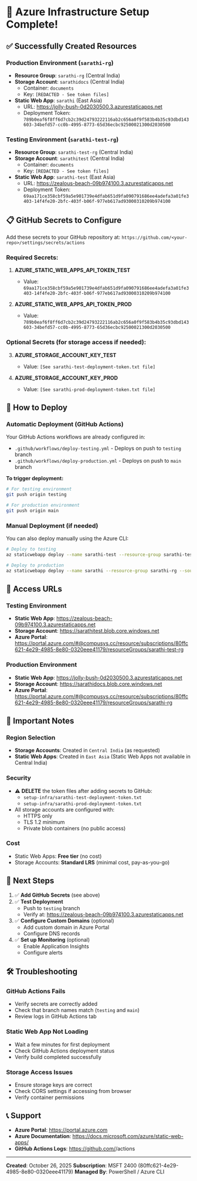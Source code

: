 # 🎉 Azure Infrastructure Setup Complete!

## ✅ Successfully Created Resources

### Production Environment (`sarathi-rg`)
- **Resource Group**: `sarathi-rg` (Central India)
- **Storage Account**: `sarathidocs` (Central India)
  - Container: `documents`
  - Key: `[REDACTED - See token files]`
- **Static Web App**: `sarathi` (East Asia)
  - URL: https://jolly-bush-0d2030500.3.azurestaticapps.net
  - Deployment Token: `789b0eaf6f8ff6d7cb2c39d24793222116ab2c656a0f9f583b4b35c93dbd143603-34befd57-cc0b-4995-8773-65d36ecbc92500021300d2030500`

### Testing Environment (`sarathi-test-rg`)
- **Resource Group**: `sarathi-test-rg` (Central India)
- **Storage Account**: `sarathitest` (Central India)
  - Container: `documents`
  - Key: `[REDACTED - See token files]`
- **Static Web App**: `sarathi-test` (East Asia)
  - URL: https://zealous-beach-09b974100.3.azurestaticapps.net
  - Deployment Token: `69aa171ce358cbf59a5e901739e4dfab651d9fa090791686ee4adefa3a01fe3403-14f4fe20-2bfc-403f-b06f-977eb617ad93000310209b974100`

## 📋 GitHub Secrets to Configure

Add these secrets to your GitHub repository at: `https://github.com/<your-repo>/settings/secrets/actions`

### Required Secrets:
1. **AZURE_STATIC_WEB_APPS_API_TOKEN_TEST**
   - Value: `69aa171ce358cbf59a5e901739e4dfab651d9fa090791686ee4adefa3a01fe3403-14f4fe20-2bfc-403f-b06f-977eb617ad93000310209b974100`

2. **AZURE_STATIC_WEB_APPS_API_TOKEN_PROD**
   - Value: `789b0eaf6f8ff6d7cb2c39d24793222116ab2c656a0f9f583b4b35c93dbd143603-34befd57-cc0b-4995-8773-65d36ecbc92500021300d2030500`

### Optional Secrets (for storage access if needed):
3. **AZURE_STORAGE_ACCOUNT_KEY_TEST**
   - Value: `[See sarathi-test-deployment-token.txt file]`

4. **AZURE_STORAGE_ACCOUNT_KEY_PROD**
   - Value: `[See sarathi-prod-deployment-token.txt file]`

## 🚀 How to Deploy

### Automatic Deployment (GitHub Actions)

Your GitHub Actions workflows are already configured in:
- `.github/workflows/deploy-testing.yml` - Deploys on push to `testing` branch
- `.github/workflows/deploy-production.yml` - Deploys on push to `main` branch

**To trigger deployment:**
```bash
# For testing environment
git push origin testing

# For production environment
git push origin main
```

### Manual Deployment (if needed)

You can also deploy manually using the Azure CLI:

```bash
# Deploy to testing
az staticwebapp deploy --name sarathi-test --resource-group sarathi-test-rg --source ./dist

# Deploy to production
az staticwebapp deploy --name sarathi --resource-group sarathi-rg --source ./dist
```

## 🔗 Access URLs

### Testing Environment
- **Static Web App**: https://zealous-beach-09b974100.3.azurestaticapps.net
- **Storage Account**: https://sarathitest.blob.core.windows.net
- **Azure Portal**: https://portal.azure.com/#@compusys.cc/resource/subscriptions/80ffc621-4e29-4985-8e80-0320eee41179/resourceGroups/sarathi-test-rg

### Production Environment
- **Static Web App**: https://jolly-bush-0d2030500.3.azurestaticapps.net
- **Storage Account**: https://sarathidocs.blob.core.windows.net
- **Azure Portal**: https://portal.azure.com/#@compusys.cc/resource/subscriptions/80ffc621-4e29-4985-8e80-0320eee41179/resourceGroups/sarathi-rg

## 📝 Important Notes

### Region Selection
- **Storage Accounts**: Created in `Central India` (as requested)
- **Static Web Apps**: Created in `East Asia` (Static Web Apps not available in Central India)

### Security
- ⚠️ **DELETE** the token files after adding secrets to GitHub:
  - `setup-infra/sarathi-test-deployment-token.txt`
  - `setup-infra/sarathi-prod-deployment-token.txt`
- All storage accounts are configured with:
  - HTTPS only
  - TLS 1.2 minimum
  - Private blob containers (no public access)

### Cost
- Static Web Apps: **Free tier** (no cost)
- Storage Accounts: **Standard LRS** (minimal cost, pay-as-you-go)

## 🔧 Next Steps

1. ✅ **Add GitHub Secrets** (see above)
2. ✅ **Test Deployment**
   - Push to `testing` branch
   - Verify at: https://zealous-beach-09b974100.3.azurestaticapps.net
3. ✅ **Configure Custom Domains** (optional)
   - Add custom domain in Azure Portal
   - Configure DNS records
4. ✅ **Set up Monitoring** (optional)
   - Enable Application Insights
   - Configure alerts

## 🛠️ Troubleshooting

### GitHub Actions Fails
- Verify secrets are correctly added
- Check that branch names match (`testing` and `main`)
- Review logs in GitHub Actions tab

### Static Web App Not Loading
- Wait a few minutes for first deployment
- Check GitHub Actions deployment status
- Verify build completed successfully

### Storage Access Issues
- Ensure storage keys are correct
- Check CORS settings if accessing from browser
- Verify container permissions

## 📞 Support

- **Azure Portal**: https://portal.azure.com
- **Azure Documentation**: https://docs.microsoft.com/azure/static-web-apps/
- **GitHub Actions Logs**: https://github.com/<your-repo>/actions

---

**Created**: October 26, 2025
**Subscription**: MSFT 2400 (80ffc621-4e29-4985-8e80-0320eee41179)
**Managed By**: PowerShell / Azure CLI
